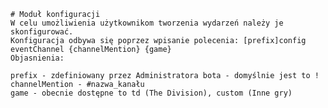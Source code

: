 
    # Moduł konfiguracji
    W celu umożliwienia użytkownikom tworzenia wydarzeń należy je skonfigurować.
    Konfiguracja odbywa się poprzez wpisanie polecenia: [prefix]config eventChannel {channelMention} {game}
    Objasnienia:

    prefix - zdefiniowany przez Administratora bota - domyślnie jest to !
    channelMention - #nazwa_kanału
    game - obecnie dostępne to td (The Division), custom (Inne gry)
